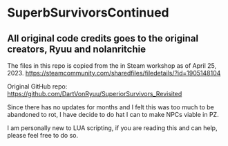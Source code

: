 # SuperbSurvivorsContinued

## All original code credits goes to the original creators, Ryuu and nolanritchie

The files in this repo is copied from the in Steam workshop as of April 25, 2023.
https://steamcommunity.com/sharedfiles/filedetails/?id=1905148104

Original GitHub repo: https://github.com/DartVonRyuu/SuperiorSurvivors_Revisited

Since there has no updates for months and I felt this was too much to be abandoned to rot, I have decide to do hat I can to make NPCs viable in PZ.

I am personally new to LUA scripting, if you are reading this and can help, please feel free to do so.
